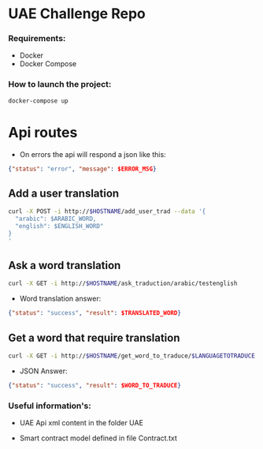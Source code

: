 # UAE Challenge Repo

### Requirements:

- Docker
- Docker Compose

### How to launch the project:

```bash
docker-compose up
```

# Api routes

- On errors the api will respond a json like this:
```json
{"status": "error", "message": $ERROR_MSG}
```

Add a user translation
------
```bash
curl -X POST -i http://$HOSTNAME/add_user_trad --data '{
  "arabic": $ARABIC_WORD,
  "english": $ENGLISH_WORD"
}
'
```

Ask a word translation
------

```bash
curl -X GET -i http://$HOSTNAME/ask_traduction/arabic/testenglish 
```
- Word translation answer:
```json
{"status": "success", "result": $TRANSLATED_WORD}
```

Get a word that require translation
------

```bash
curl -X GET -i http://$HOSTNAME/get_word_to_traduce/$LANGUAGETOTRADUCE
```
- JSON Answer:
```json
{"status": "success", "result": $WORD_TO_TRADUCE}
```

### Useful information's:

- UAE Api xml content in the folder UAE

- Smart contract model defined in file Contract.txt

